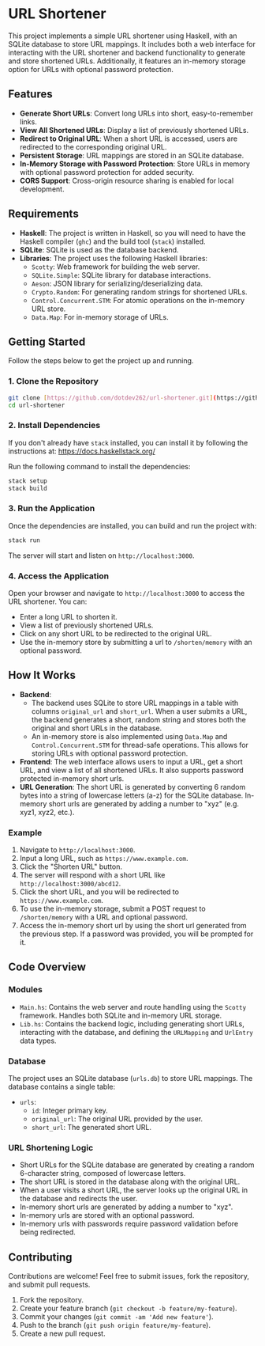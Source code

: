 # URL Shortener

This project implements a simple URL shortener using Haskell, with an SQLite database to store URL mappings. It includes both a web interface for interacting with the URL shortener and backend functionality to generate and store shortened URLs. Additionally, it features an in-memory storage option for URLs with optional password protection.

## Features

-   **Generate Short URLs**: Convert long URLs into short, easy-to-remember links.
-   **View All Shortened URLs**: Display a list of previously shortened URLs.
-   **Redirect to Original URL**: When a short URL is accessed, users are redirected to the corresponding original URL.
-   **Persistent Storage**: URL mappings are stored in an SQLite database.
-   **In-Memory Storage with Password Protection**: Store URLs in memory with optional password protection for added security.
-   **CORS Support**: Cross-origin resource sharing is enabled for local development.

## Requirements

-   **Haskell**: The project is written in Haskell, so you will need to have the Haskell compiler (`ghc`) and the build tool (`stack`) installed.
-   **SQLite**: SQLite is used as the database backend.
-   **Libraries**: The project uses the following Haskell libraries:
    -   `Scotty`: Web framework for building the web server.
    -   `SQLite.Simple`: SQLite library for database interactions.
    -   `Aeson`: JSON library for serializing/deserializing data.
    -   `Crypto.Random`: For generating random strings for shortened URLs.
    -   `Control.Concurrent.STM`: For atomic operations on the in-memory URL store.
    -   `Data.Map`: For in-memory storage of URLs.

## Getting Started

Follow the steps below to get the project up and running.

### 1. Clone the Repository

```bash
git clone [https://github.com/dotdev262/url-shortener.git](https://github.com/dotdev262/url-shortener.git)
cd url-shortener
```

### 2. Install Dependencies

If you don't already have `stack` installed, you can install it by following the instructions at: https://docs.haskellstack.org/

Run the following command to install the dependencies:

```bash
stack setup
stack build
```

### 3. Run the Application

Once the dependencies are installed, you can build and run the project with:

```bash
stack run
```

The server will start and listen on `http://localhost:3000`.

### 4. Access the Application

Open your browser and navigate to `http://localhost:3000` to access the URL shortener. You can:

-   Enter a long URL to shorten it.
-   View a list of previously shortened URLs.
-   Click on any short URL to be redirected to the original URL.
-   Use the in-memory store by submitting a url to `/shorten/memory` with an optional password.

## How It Works

-   **Backend**:
    -   The backend uses SQLite to store URL mappings in a table with columns `original_url` and `short_url`. When a user submits a URL, the backend generates a short, random string and stores both the original and short URLs in the database.
    -   An in-memory store is also implemented using `Data.Map` and `Control.Concurrent.STM` for thread-safe operations. This allows for storing URLs with optional password protection.
-   **Frontend**: The web interface allows users to input a URL, get a short URL, and view a list of all shortened URLs. It also supports password protected in-memory short urls.
-   **URL Generation**: The short URL is generated by converting 6 random bytes into a string of lowercase letters (a-z) for the SQLite database. In-memory short urls are generated by adding a number to "xyz" (e.g. xyz1, xyz2, etc.).

### Example

1.  Navigate to `http://localhost:3000`.
2.  Input a long URL, such as `https://www.example.com`.
3.  Click the "Shorten URL" button.
4.  The server will respond with a short URL like `http://localhost:3000/abcd12`.
5.  Click the short URL, and you will be redirected to `https://www.example.com`.
6.  To use the in-memory storage, submit a POST request to `/shorten/memory` with a URL and optional password.
7.  Access the in-memory short url by using the short url generated from the previous step. If a password was provided, you will be prompted for it.

## Code Overview

### Modules

-   `Main.hs`: Contains the web server and route handling using the `Scotty` framework. Handles both SQLite and in-memory URL storage.
-   `Lib.hs`: Contains the backend logic, including generating short URLs, interacting with the database, and defining the `URLMapping` and `UrlEntry` data types.

### Database

The project uses an SQLite database (`urls.db`) to store URL mappings. The database contains a single table:

-   `urls`:
    -   `id`: Integer primary key.
    -   `original_url`: The original URL provided by the user.
    -   `short_url`: The generated short URL.

### URL Shortening Logic

-   Short URLs for the SQLite database are generated by creating a random 6-character string, composed of lowercase letters.
-   The short URL is stored in the database along with the original URL.
-   When a user visits a short URL, the server looks up the original URL in the database and redirects the user.
-   In-memory short urls are generated by adding a number to "xyz".
-   In-memory urls are stored with an optional password.
-   In-memory urls with passwords require password validation before being redirected.

## Contributing

Contributions are welcome! Feel free to submit issues, fork the repository, and submit pull requests.

1.  Fork the repository.
2.  Create your feature branch (`git checkout -b feature/my-feature`).
3.  Commit your changes (`git commit -am 'Add new feature'`).
4.  Push to the branch (`git push origin feature/my-feature`).
5.  Create a new pull request.
